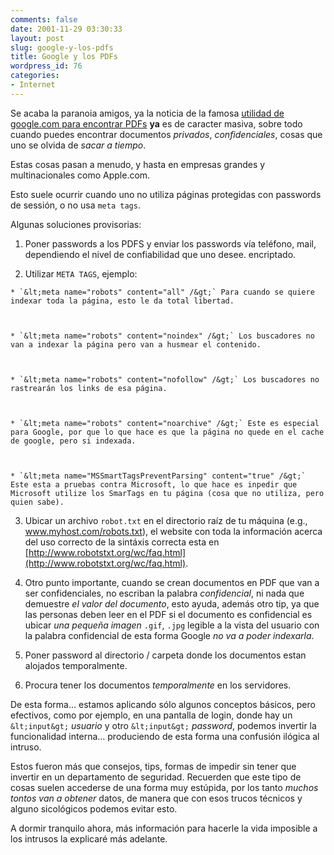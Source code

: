 ```yaml
---
comments: false
date: 2001-11-29 03:30:33
layout: post
slug: google-y-los-pdfs
title: Google y los PDFs
wordpress_id: 76
categories:
- Internet
---
```


Se acaba la paranoia amigos, ya la noticia de la famosa [utilidad de google.com para encontrar PDFs](http://news.cnet.com/news/0-1005-200-7946411.html) **ya** es de caracter masiva, sobre todo cuando puedes encontrar documentos _privados_, _confidenciales_, cosas que uno se olvida de _sacar a tiempo_.





Estas cosas pasan a menudo, y hasta en empresas grandes y multinacionales como Apple.com.





Esto suele ocurrir cuando uno no utiliza páginas protegidas con passwords de sessión, o no usa `meta tags`.





Algunas soluciones provisorias:







  1. Poner passwords a los PDFS y enviar los passwords vía teléfono, mail, dependiendo el nivel de confiabilidad que uno desee. encriptado.


  2. Utilizar `META TAGS`, ejemplo:




    * `&lt;meta name="robots" content="all" /&gt;` Para cuando se quiere indexar toda la página, esto le da total libertad. 



    * `&lt;meta name="robots" content="noindex" /&gt;` Los buscadores no van a indexar la página pero van a husmear el contenido.



    * `&lt;meta name="robots" content="nofollow" /&gt;` Los buscadores no rastrearán los links de esa página.



    * `&lt;meta name="robots" content="noarchive" /&gt;` Este es especial para Google, por que lo que hace es que la página no quede en el cache de google, pero si indexada.



    * `&lt;meta name="MSSmartTagsPreventParsing" content="true" /&gt;` Este esta a pruebas contra Microsoft, lo que hace es inpedir que Microsoft utilize los SmarTags en tu página (cosa que no utiliza, pero quien sabe).




  3. Ubicar un archivo `robot.txt` en el directorio raíz de tu máquina (e.g., www.myhost.com/robots.txt), el website con toda la información acerca del uso correcto de la sintáxis correcta esta en [http://www.robotstxt.org/wc/faq.html](http://www.robotstxt.org/wc/faq.html).



  4. Otro punto importante, cuando se crean documentos en PDF que van a ser confidenciales, no escriban la palabra _confidencial_, ni nada que demuestre _el valor del documento_, esto ayuda, además otro tip, ya que las personas deben leer en el PDF si el documento es confidencial es ubicar _una pequeña imagen_ `.gif`, `.jpg` legible a la vista del usuario con la palabra confidencial de esta forma Google _no va a poder indexarla_.



  5. Poner password al directorio / carpeta donde los documentos estan alojados temporalmente.


  6. Procura tener los documentos _temporalmente_ en los servidores.





De esta forma… estamos aplicando sólo algunos conceptos básicos, pero efectivos, como por ejemplo, en una pantalla de login, donde hay un `&lt;input&gt;` _usuario_ y otro `&lt;input&gt;` _password_, podemos invertir la funcionalidad interna… produciendo de esta forma una confusión ilógica al intruso.





Estos fueron más que consejos, tips, formas de impedir sin tener que invertir en un departamento de seguridad. Recuerden que este tipo de cosas suelen accederse de una forma muy estúpida, por los tanto _muchos tontos van a obtener_ datos, de manera que con esos trucos técnicos y alguno sicológicos podemos evitar esto.





A dormir tranquilo ahora, más información para hacerle la vida imposible a los intrusos la explicaré más adelante.




 
